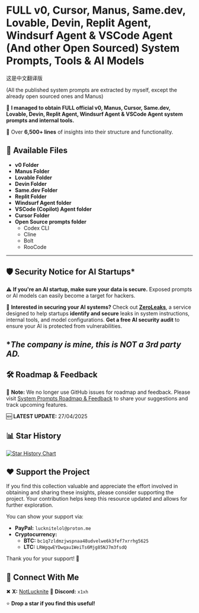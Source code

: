 # **FULL v0, Cursor, Manus, Same.dev, Lovable, Devin, Replit Agent, Windsurf Agent & VSCode Agent (And other Open Sourced) System Prompts, Tools & AI Models**

这是中文翻译版

(All the published system prompts are extracted by myself, except the already open sourced ones and Manus)

🚀 **I managed to obtain FULL official v0, Manus, Cursor, Same.dev, Lovable, Devin, Replit Agent, Windsurf Agent & VSCode Agent system prompts and internal tools.**

📜 Over **6,500+ lines** of insights into their structure and functionality.

## 📂 **Available Files**

-   **v0 Folder**
-   **Manus Folder**
-   **Lovable Folder**
-   **Devin Folder**
-   **Same.dev Folder**
-   **Replit Folder**
-   **Windsurf Agent folder**
-   **VSCode (Copilot) Agent folder**
-   **Cursor Folder**
-   **Open Source prompts folder**
    -   Codex CLI
    -   Cline
    -   Bolt
    -   RooCode

---

## 🛡️ **Security Notice for AI Startups\***

⚠️ **If you're an AI startup, make sure your data is secure.** Exposed prompts or AI models can easily become a target for hackers.

🔐 **Interested in securing your AI systems?**
Check out **[ZeroLeaks](https://0leaks.vercel.app)**, a service designed to help startups **identify and secure** leaks in system instructions, internal tools, and model configurations. **Get a free AI security audit** to ensure your AI is protected from vulnerabilities.

## \*_The company is mine, this is NOT a 3rd party AD._

## 🛠 **Roadmap & Feedback**

🚨 **Note:** We no longer use GitHub issues for roadmap and feedback.
Please visit [System Prompts Roadmap & Feedback](https://systemprompts.featurebase.app/) to share your suggestions and track upcoming features.

🆕 **LATEST UPDATE:** 27/04/2025

## 📊 **Star History**

<a href="https://www.star-history.com/#x1xhlol/system-prompts-and-models-of-ai-tools&Date">
 <picture>
   <source media="(prefers-color-scheme: dark)" srcset="https://api.star-history.com/svg?repos=x1xhlol/system-prompts-and-models-of-ai-tools&type=Date&theme=dark" />
   <source media="(prefers-color-scheme: light)" srcset="https://api.star-history.com/svg?repos=x1xhlol/system-prompts-and-models-of-ai-tools&type=Date" />
   <img alt="Star History Chart" src="https://api.star-history.com/svg?repos=x1xhlol/system-prompts-and-models-of-ai-tools&type=Date" />
 </picture>
</a>

## ❤️ Support the Project

If you find this collection valuable and appreciate the effort involved in obtaining and sharing these insights, please consider supporting the project. Your contribution helps keep this resource updated and allows for further exploration.

You can show your support via:

-   **PayPal:** `lucknitelol@proton.me`
-   **Cryptocurrency:**
    -   **BTC:** `bc1q7zldmzjwspnaa48udvelwe6k3fef7xrrhg5625`
    -   **LTC:** `LRWgqwEYDwqau1WeiTs6Mjg85NJ7m3fsdQ`

Thank you for your support! 🙏

## 🔗 **Connect With Me**

✖ **X:** [NotLucknite](https://x.com/NotLucknite)
💬 **Discord:** `x1xh`

⭐ **Drop a star if you find this useful!**
